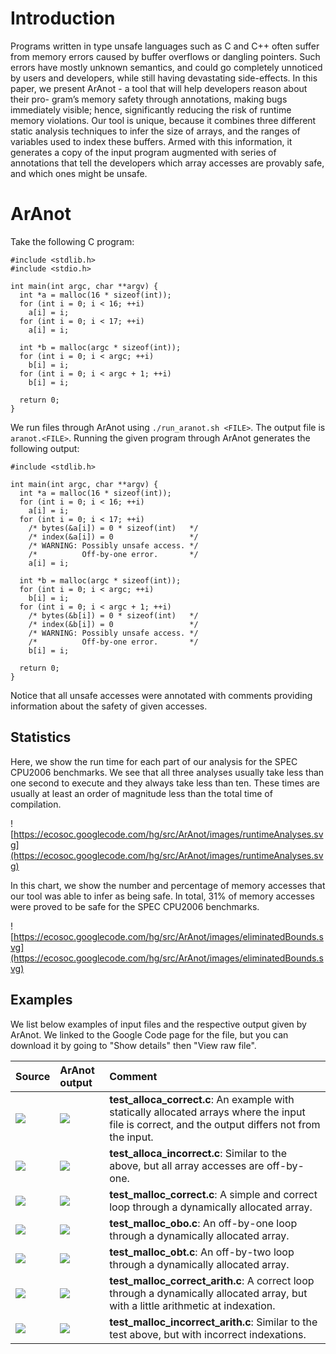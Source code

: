 # Introduction #

Programs written in type unsafe languages such as C and C++ often suffer from memory errors caused by buffer overflows or dangling pointers. Such errors have mostly unknown semantics, and could go completely unnoticed by users and developers, while still having devastating side-effects. In this paper, we present ArAnot - a tool that will help developers reason about their pro- gram’s memory safety through annotations, making bugs immediately visible; hence, significantly reducing the risk of runtime memory violations. Our tool is unique, because it combines three different static analysis techniques to infer the size of arrays, and the ranges of variables used to index these buffers. Armed with this information, it generates a copy of the input program augmented with series of annotations that tell the developers which array accesses are provably safe, and which ones might be unsafe.


# ArAnot #
Take the following C program:
```
#include <stdlib.h>
#include <stdio.h>

int main(int argc, char **argv) {
  int *a = malloc(16 * sizeof(int));
  for (int i = 0; i < 16; ++i)
    a[i] = i;
  for (int i = 0; i < 17; ++i)
    a[i] = i;

  int *b = malloc(argc * sizeof(int));
  for (int i = 0; i < argc; ++i)
    b[i] = i;
  for (int i = 0; i < argc + 1; ++i)
    b[i] = i;

  return 0;
}
```
We run files through ArAnot using `./run_aranot.sh <FILE>`.
The output file is `aranot.<FILE>`.
Running the given program through ArAnot generates the following output:
```
#include <stdlib.h>

int main(int argc, char **argv) {
  int *a = malloc(16 * sizeof(int));
  for (int i = 0; i < 16; ++i)
    a[i] = i;
  for (int i = 0; i < 17; ++i)
    /* bytes(&a[i]) = 0 * sizeof(int)   */
    /* index(&a[i]) = 0                 */
    /* WARNING: Possibly unsafe access. */
    /*          Off-by-one error.       */
    a[i] = i;

  int *b = malloc(argc * sizeof(int));
  for (int i = 0; i < argc; ++i)
    b[i] = i;
  for (int i = 0; i < argc + 1; ++i)
    /* bytes(&b[i]) = 0 * sizeof(int)   */
    /* index(&b[i]) = 0                 */
    /* WARNING: Possibly unsafe access. */
    /*          Off-by-one error.       */
    b[i] = i;

  return 0;
}
```

Notice that all unsafe accesses were annotated with comments providing information about the safety of given accesses.

## Statistics ##

Here, we show the run time for each part of our analysis for the SPEC CPU2006 benchmarks. We see that all three analyses usually take less than one second to execute and they always take less than ten. These times are usually at least an order of magnitude less than the total time of compilation.

![https://ecosoc.googlecode.com/hg/src/ArAnot/images/runtimeAnalyses.svg](https://ecosoc.googlecode.com/hg/src/ArAnot/images/runtimeAnalyses.svg)

In this chart, we show the number and percentage of memory accesses that our tool was able to infer as being safe. In total, 31% of memory accesses were proved to be safe for the SPEC CPU2006 benchmarks.

![https://ecosoc.googlecode.com/hg/src/ArAnot/images/eliminatedBounds.svg](https://ecosoc.googlecode.com/hg/src/ArAnot/images/eliminatedBounds.svg)

## Examples ##
We list below examples of input files and the respective output given by ArAnot. We linked to the Google Code page for the file, but you can download it by going to "Show details" then "View raw file".

| **Source** | **ArAnot output**| **Comment** |
|:-----------|:-----------------|:------------|
|  [![](http://homepages.dcc.ufmg.br/~fernando/images/c.jpg)](https://code.google.com/p/ecosoc/source/browse/src/ArAnot/tests/test_alloca_correct.c) | [![](http://homepages.dcc.ufmg.br/~fernando/images/c.jpg)](https://code.google.com/p/ecosoc/source/browse/src/ArAnot/tests/aranot.test_alloca_correct.c) | **test\_alloca\_correct.c**: An example with statically allocated arrays where the input file is correct, and the output differs not from the input. |
|[![](http://homepages.dcc.ufmg.br/~fernando/images/c.jpg)](https://code.google.com/p/ecosoc/source/browse/src/ArAnot/tests/test_alloca_incorrect.c) | [![](http://homepages.dcc.ufmg.br/~fernando/images/c.jpg)](https://code.google.com/p/ecosoc/source/browse/src/ArAnot/tests/aranot.test_alloca_incorrect.c) | **test\_alloca\_incorrect.c**: Similar to the above, but all array accesses are off-by-one. |
|  [![](http://homepages.dcc.ufmg.br/~fernando/images/c.jpg)](https://code.google.com/p/ecosoc/source/browse/src/ArAnot/tests/test_malloc_correct.c) | [![](http://homepages.dcc.ufmg.br/~fernando/images/c.jpg)](https://code.google.com/p/ecosoc/source/browse/src/ArAnot/tests/aranot.test_malloc_correct.c) | **test\_malloc\_correct.c**: A simple and correct loop through a dynamically allocated array. |
|  [![](http://homepages.dcc.ufmg.br/~fernando/images/c.jpg)](https://code.google.com/p/ecosoc/source/browse/src/ArAnot/tests/test_malloc_obo.c) | [![](http://homepages.dcc.ufmg.br/~fernando/images/c.jpg)](https://code.google.com/p/ecosoc/source/browse/src/ArAnot/tests/aranot.test_malloc_obo.c) | **test\_malloc\_obo.c**: An off-by-one loop through a dynamically allocated array. |
|  [![](http://homepages.dcc.ufmg.br/~fernando/images/c.jpg)](https://code.google.com/p/ecosoc/source/browse/src/ArAnot/tests/test_malloc_obt.c) | [![](http://homepages.dcc.ufmg.br/~fernando/images/c.jpg)](https://code.google.com/p/ecosoc/source/browse/src/ArAnot/tests/aranot.test_malloc_obt.c) | **test\_malloc\_obt.c**: An off-by-two loop through a dynamically allocated array. |
|  [![](http://homepages.dcc.ufmg.br/~fernando/images/c.jpg)](https://code.google.com/p/ecosoc/source/browse/src/ArAnot/tests/test_malloc_correct_arith.c) | [![](http://homepages.dcc.ufmg.br/~fernando/images/c.jpg)](https://code.google.com/p/ecosoc/source/browse/src/ArAnot/tests/aranot.test_malloc_correct_arith.c) | **test\_malloc\_correct\_arith.c**: A correct loop through a dynamically allocated array, but with a little arithmetic at indexation. |
|  [![](http://homepages.dcc.ufmg.br/~fernando/images/c.jpg)](https://code.google.com/p/ecosoc/source/browse/src/ArAnot/tests/test_malloc_incorrect_arith.c) | [![](http://homepages.dcc.ufmg.br/~fernando/images/c.jpg)](https://code.google.com/p/ecosoc/source/browse/src/ArAnot/tests/aranot.test_malloc_incorrect_arith.c) | **test\_malloc\_incorrect\_arith.c**: Similar to the test above, but with incorrect indexations. |